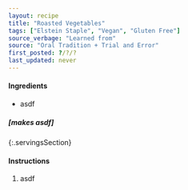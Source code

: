```yaml
---
layout: recipe
title: "Roasted Vegetables" 
tags: ["Elstein Staple", "Vegan", "Gluten Free"]
source_verbage: "Learned from"
source: "Oral Tradition + Trial and Error"
first_posted: ?/?/?
last_updated: never
---
```


#### Ingredients
- asdf

##### [makes asdf]
{:.servingsSection}

#### Instructions
1. asdf